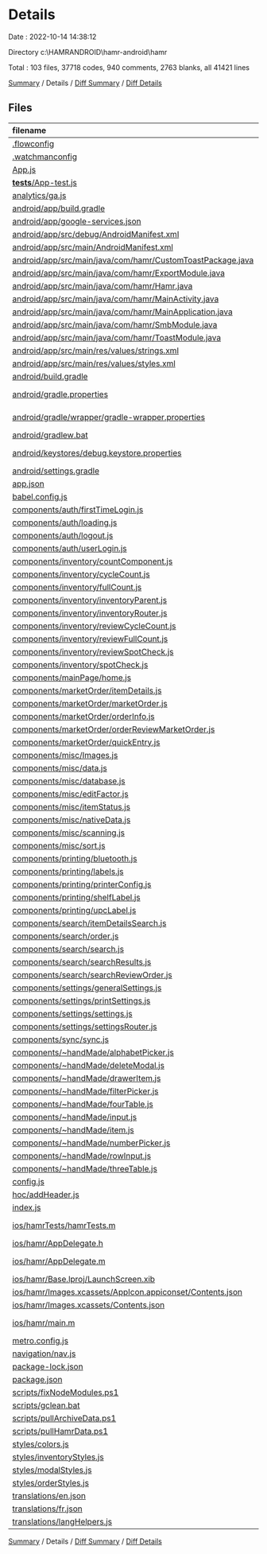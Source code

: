 # Details

Date : 2022-10-14 14:38:12

Directory c:\\HAMRANDROID\\hamr-android\\hamr

Total : 103 files,  37718 codes, 940 comments, 2763 blanks, all 41421 lines

[Summary](results.md) / Details / [Diff Summary](diff.md) / [Diff Details](diff-details.md)

## Files
| filename | language | code | comment | blank | total |
| :--- | :--- | ---: | ---: | ---: | ---: |
| [.flowconfig](/.flowconfig) | Ini | 69 | 10 | 21 | 100 |
| [.watchmanconfig](/.watchmanconfig) | JSON | 1 | 0 | 0 | 1 |
| [App.js](/App.js) | JavaScript | 40 | 5 | 14 | 59 |
| [__tests__/App-test.js](/__tests__/App-test.js) | JavaScript | 7 | 4 | 4 | 15 |
| [analytics/ga.js](/analytics/ga.js) | JavaScript | 19 | 0 | 8 | 27 |
| [android/app/build.gradle](/android/app/build.gradle) | Groovy | 105 | 111 | 25 | 241 |
| [android/app/google-services.json](/android/app/google-services.json) | JSON | 40 | 0 | 0 | 40 |
| [android/app/src/debug/AndroidManifest.xml](/android/app/src/debug/AndroidManifest.xml) | XML | 6 | 0 | 3 | 9 |
| [android/app/src/main/AndroidManifest.xml](/android/app/src/main/AndroidManifest.xml) | XML | 32 | 0 | 5 | 37 |
| [android/app/src/main/java/com/hamr/CustomToastPackage.java](/android/app/src/main/java/com/hamr/CustomToastPackage.java) | Java | 23 | 0 | 8 | 31 |
| [android/app/src/main/java/com/hamr/ExportModule.java](/android/app/src/main/java/com/hamr/ExportModule.java) | Java | 231 | 76 | 92 | 399 |
| [android/app/src/main/java/com/hamr/Hamr.java](/android/app/src/main/java/com/hamr/Hamr.java) | Java | 70 | 0 | 22 | 92 |
| [android/app/src/main/java/com/hamr/MainActivity.java](/android/app/src/main/java/com/hamr/MainActivity.java) | Java | 34 | 6 | 14 | 54 |
| [android/app/src/main/java/com/hamr/MainApplication.java](/android/app/src/main/java/com/hamr/MainApplication.java) | Java | 75 | 9 | 15 | 99 |
| [android/app/src/main/java/com/hamr/SmbModule.java](/android/app/src/main/java/com/hamr/SmbModule.java) | Java | 336 | 5 | 101 | 442 |
| [android/app/src/main/java/com/hamr/ToastModule.java](/android/app/src/main/java/com/hamr/ToastModule.java) | Java | 377 | 60 | 147 | 584 |
| [android/app/src/main/res/values/strings.xml](/android/app/src/main/res/values/strings.xml) | XML | 3 | 0 | 1 | 4 |
| [android/app/src/main/res/values/styles.xml](/android/app/src/main/res/values/styles.xml) | XML | 5 | 2 | 3 | 10 |
| [android/build.gradle](/android/build.gradle) | Groovy | 45 | 6 | 7 | 58 |
| [android/gradle.properties](/android/gradle.properties) | Java Properties | 8 | 14 | 6 | 28 |
| [android/gradle/wrapper/gradle-wrapper.properties](/android/gradle/wrapper/gradle-wrapper.properties) | Java Properties | 5 | 0 | 1 | 6 |
| [android/gradlew.bat](/android/gradlew.bat) | Batch | 76 | 0 | 25 | 101 |
| [android/keystores/debug.keystore.properties](/android/keystores/debug.keystore.properties) | Java Properties | 4 | 0 | 1 | 5 |
| [android/settings.gradle](/android/settings.gradle) | Groovy | 11 | 2 | 0 | 13 |
| [app.json](/app.json) | JSON | 4 | 0 | 0 | 4 |
| [babel.config.js](/babel.config.js) | JavaScript | 6 | 1 | 1 | 8 |
| [components/auth/firstTimeLogin.js](/components/auth/firstTimeLogin.js) | JavaScript | 107 | 7 | 14 | 128 |
| [components/auth/loading.js](/components/auth/loading.js) | JavaScript | 109 | 12 | 14 | 135 |
| [components/auth/logout.js](/components/auth/logout.js) | JavaScript | 26 | 5 | 3 | 34 |
| [components/auth/userLogin.js](/components/auth/userLogin.js) | JavaScript | 350 | 15 | 60 | 425 |
| [components/inventory/countComponent.js](/components/inventory/countComponent.js) | JavaScript | 578 | 10 | 78 | 666 |
| [components/inventory/cycleCount.js](/components/inventory/cycleCount.js) | JavaScript | 284 | 2 | 55 | 341 |
| [components/inventory/fullCount.js](/components/inventory/fullCount.js) | JavaScript | 211 | 2 | 43 | 256 |
| [components/inventory/inventoryParent.js](/components/inventory/inventoryParent.js) | JavaScript | 22 | 1 | 4 | 27 |
| [components/inventory/inventoryRouter.js](/components/inventory/inventoryRouter.js) | JavaScript | 153 | 1 | 26 | 180 |
| [components/inventory/reviewCycleCount.js](/components/inventory/reviewCycleCount.js) | JavaScript | 315 | 3 | 50 | 368 |
| [components/inventory/reviewFullCount.js](/components/inventory/reviewFullCount.js) | JavaScript | 313 | 3 | 50 | 366 |
| [components/inventory/reviewSpotCheck.js](/components/inventory/reviewSpotCheck.js) | JavaScript | 316 | 3 | 49 | 368 |
| [components/inventory/spotCheck.js](/components/inventory/spotCheck.js) | JavaScript | 179 | 1 | 38 | 218 |
| [components/mainPage/home.js](/components/mainPage/home.js) | JavaScript | 275 | 10 | 42 | 327 |
| [components/marketOrder/itemDetails.js](/components/marketOrder/itemDetails.js) | JavaScript | 652 | 19 | 96 | 767 |
| [components/marketOrder/marketOrder.js](/components/marketOrder/marketOrder.js) | JavaScript | 43 | 0 | 12 | 55 |
| [components/marketOrder/orderInfo.js](/components/marketOrder/orderInfo.js) | JavaScript | 208 | 1 | 24 | 233 |
| [components/marketOrder/orderReviewMarketOrder.js](/components/marketOrder/orderReviewMarketOrder.js) | JavaScript | 297 | 5 | 62 | 364 |
| [components/marketOrder/quickEntry.js](/components/marketOrder/quickEntry.js) | JavaScript | 548 | 17 | 99 | 664 |
| [components/misc/Images.js](/components/misc/Images.js) | JavaScript | 45 | 0 | 8 | 53 |
| [components/misc/data.js](/components/misc/data.js) | JavaScript | 228 | 62 | 86 | 376 |
| [components/misc/database.js](/components/misc/database.js) | JavaScript | 54 | 0 | 12 | 66 |
| [components/misc/editFactor.js](/components/misc/editFactor.js) | JavaScript | 78 | 2 | 21 | 101 |
| [components/misc/itemStatus.js](/components/misc/itemStatus.js) | JavaScript | 11 | 1 | 4 | 16 |
| [components/misc/nativeData.js](/components/misc/nativeData.js) | JavaScript | 272 | 5 | 29 | 306 |
| [components/misc/scanning.js](/components/misc/scanning.js) | JavaScript | 50 | 2 | 10 | 62 |
| [components/misc/sort.js](/components/misc/sort.js) | JavaScript | 21 | 0 | 8 | 29 |
| [components/printing/bluetooth.js](/components/printing/bluetooth.js) | JavaScript | 92 | 0 | 10 | 102 |
| [components/printing/labels.js](/components/printing/labels.js) | JavaScript | 88 | 0 | 19 | 107 |
| [components/printing/printerConfig.js](/components/printing/printerConfig.js) | JavaScript | 63 | 0 | 13 | 76 |
| [components/printing/shelfLabel.js](/components/printing/shelfLabel.js) | JavaScript | 99 | 67 | 38 | 204 |
| [components/printing/upcLabel.js](/components/printing/upcLabel.js) | JavaScript | 83 | 57 | 32 | 172 |
| [components/search/itemDetailsSearch.js](/components/search/itemDetailsSearch.js) | JavaScript | 677 | 40 | 112 | 829 |
| [components/search/order.js](/components/search/order.js) | JavaScript | 893 | 22 | 148 | 1,063 |
| [components/search/search.js](/components/search/search.js) | JavaScript | 854 | 72 | 140 | 1,066 |
| [components/search/searchResults.js](/components/search/searchResults.js) | JavaScript | 395 | 21 | 66 | 482 |
| [components/search/searchReviewOrder.js](/components/search/searchReviewOrder.js) | JavaScript | 434 | 20 | 72 | 526 |
| [components/settings/generalSettings.js](/components/settings/generalSettings.js) | JavaScript | 442 | 8 | 62 | 512 |
| [components/settings/printSettings.js](/components/settings/printSettings.js) | JavaScript | 241 | 1 | 47 | 289 |
| [components/settings/settings.js](/components/settings/settings.js) | JavaScript | 244 | 6 | 53 | 303 |
| [components/settings/settingsRouter.js](/components/settings/settingsRouter.js) | JavaScript | 47 | 9 | 8 | 64 |
| [components/sync/sync.js](/components/sync/sync.js) | JavaScript | 587 | 19 | 81 | 687 |
| [components/~handMade/alphabetPicker.js](/components/~handMade/alphabetPicker.js) | JavaScript | 193 | 2 | 39 | 234 |
| [components/~handMade/deleteModal.js](/components/~handMade/deleteModal.js) | JavaScript | 82 | 0 | 9 | 91 |
| [components/~handMade/drawerItem.js](/components/~handMade/drawerItem.js) | JavaScript | 61 | 3 | 8 | 72 |
| [components/~handMade/filterPicker.js](/components/~handMade/filterPicker.js) | JavaScript | 97 | 0 | 11 | 108 |
| [components/~handMade/fourTable.js](/components/~handMade/fourTable.js) | JavaScript | 118 | 4 | 24 | 146 |
| [components/~handMade/input.js](/components/~handMade/input.js) | JavaScript | 26 | 0 | 3 | 29 |
| [components/~handMade/item.js](/components/~handMade/item.js) | JavaScript | 46 | 2 | 11 | 59 |
| [components/~handMade/numberPicker.js](/components/~handMade/numberPicker.js) | JavaScript | 68 | 0 | 16 | 84 |
| [components/~handMade/rowInput.js](/components/~handMade/rowInput.js) | JavaScript | 53 | 4 | 11 | 68 |
| [components/~handMade/threeTable.js](/components/~handMade/threeTable.js) | JavaScript | 120 | 4 | 24 | 148 |
| [config.js](/config.js) | JavaScript | 11 | 0 | 3 | 14 |
| [hoc/addHeader.js](/hoc/addHeader.js) | JavaScript | 74 | 2 | 8 | 84 |
| [index.js](/index.js) | JavaScript | 4 | 3 | 2 | 9 |
| [ios/hamrTests/hamrTests.m](/ios/hamrTests/hamrTests.m) | Objective-C | 47 | 6 | 16 | 69 |
| [ios/hamr/AppDelegate.h](/ios/hamr/AppDelegate.h) | C | 5 | 6 | 5 | 16 |
| [ios/hamr/AppDelegate.m](/ios/hamr/AppDelegate.m) | Objective-C | 24 | 6 | 9 | 39 |
| [ios/hamr/Base.lproj/LaunchScreen.xib](/ios/hamr/Base.lproj/LaunchScreen.xib) | XML | 42 | 0 | 1 | 43 |
| [ios/hamr/Images.xcassets/AppIcon.appiconset/Contents.json](/ios/hamr/Images.xcassets/AppIcon.appiconset/Contents.json) | JSON | 38 | 0 | 0 | 38 |
| [ios/hamr/Images.xcassets/Contents.json](/ios/hamr/Images.xcassets/Contents.json) | JSON | 6 | 0 | 1 | 7 |
| [ios/hamr/main.m](/ios/hamr/main.m) | Objective-C | 7 | 6 | 4 | 17 |
| [metro.config.js](/metro.config.js) | JavaScript | 13 | 6 | 2 | 21 |
| [navigation/nav.js](/navigation/nav.js) | JavaScript | 319 | 25 | 61 | 405 |
| [package-lock.json](/package-lock.json) | JSON | 22,643 | 0 | 1 | 22,644 |
| [package.json](/package.json) | JSON | 63 | 0 | 1 | 64 |
| [scripts/fixNodeModules.ps1](/scripts/fixNodeModules.ps1) | PowerShell | 1 | 0 | 0 | 1 |
| [scripts/gclean.bat](/scripts/gclean.bat) | Batch | 3 | 0 | 0 | 3 |
| [scripts/pullArchiveData.ps1](/scripts/pullArchiveData.ps1) | PowerShell | 4 | 0 | 2 | 6 |
| [scripts/pullHamrData.ps1](/scripts/pullHamrData.ps1) | PowerShell | 4 | 0 | 2 | 6 |
| [styles/colors.js](/styles/colors.js) | JavaScript | 24 | 1 | 3 | 28 |
| [styles/inventoryStyles.js](/styles/inventoryStyles.js) | JavaScript | 177 | 6 | 2 | 185 |
| [styles/modalStyles.js](/styles/modalStyles.js) | JavaScript | 64 | 3 | 2 | 69 |
| [styles/orderStyles.js](/styles/orderStyles.js) | JavaScript | 168 | 5 | 3 | 176 |
| [translations/en.json](/translations/en.json) | JSON | 239 | 0 | 27 | 266 |
| [translations/fr.json](/translations/fr.json) | JSON | 236 | 0 | 25 | 261 |
| [translations/langHelpers.js](/translations/langHelpers.js) | JavaScript | 22 | 4 | 5 | 31 |

[Summary](results.md) / Details / [Diff Summary](diff.md) / [Diff Details](diff-details.md)